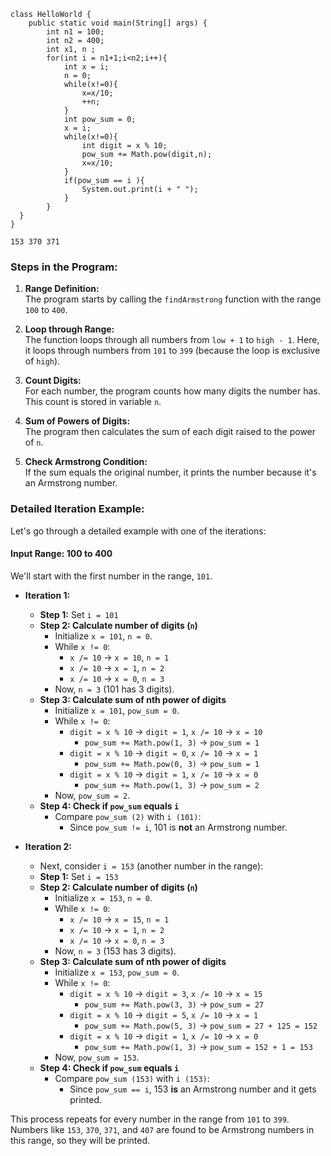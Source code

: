 ```
class HelloWorld {
    public static void main(String[] args) {
        int n1 = 100;
        int n2 = 400;
        int x1, n ;
        for(int i = n1+1;i<n2;i++){
            int x = i;
            n = 0;
            while(x!=0){
                x=x/10;
                ++n; 
            }
            int pow_sum = 0;
            x = i;
            while(x!=0){
                int digit = x % 10;
                pow_sum += Math.pow(digit,n);
                x=x/10;
            }
            if(pow_sum == i ){
                System.out.print(i + " ");
            }
        }
  }
}
```

```
153 370 371
```
 
### Steps in the Program:
1. **Range Definition:**  
   The program starts by calling the `findArmstrong` function with the range `100` to `400`.

2. **Loop through Range:**  
   The function loops through all numbers from `low + 1` to `high - 1`. Here, it loops through numbers from `101` to `399` (because the loop is exclusive of `high`).

3. **Count Digits:**  
   For each number, the program counts how many digits the number has. This count is stored in variable `n`.

4. **Sum of Powers of Digits:**  
   The program then calculates the sum of each digit raised to the power of `n`.

5. **Check Armstrong Condition:**  
   If the sum equals the original number, it prints the number because it's an Armstrong number.

### Detailed Iteration Example:
Let's go through a detailed example with one of the iterations:

#### Input Range: 100 to 400
We'll start with the first number in the range, `101`.

- **Iteration 1:**
  - **Step 1:** Set `i = 101`
  - **Step 2: Calculate number of digits (`n`)**
    - Initialize `x = 101`, `n = 0`.
    - While `x != 0`:
      - `x /= 10` → `x = 10`, `n = 1`
      - `x /= 10` → `x = 1`, `n = 2`
      - `x /= 10` → `x = 0`, `n = 3`
    - Now, `n = 3` (101 has 3 digits).
  - **Step 3: Calculate sum of nth power of digits**
    - Initialize `x = 101`, `pow_sum = 0`.
    - While `x != 0`:
      - `digit = x % 10` → `digit = 1`, `x /= 10` → `x = 10`
        - `pow_sum += Math.pow(1, 3)` → `pow_sum = 1`
      - `digit = x % 10` → `digit = 0`, `x /= 10` → `x = 1`
        - `pow_sum += Math.pow(0, 3)` → `pow_sum = 1`
      - `digit = x % 10` → `digit = 1`, `x /= 10` → `x = 0`
        - `pow_sum += Math.pow(1, 3)` → `pow_sum = 2`
    - Now, `pow_sum = 2`.
  - **Step 4: Check if `pow_sum` equals `i`**
    - Compare `pow_sum (2)` with `i (101)`:
      - Since `pow_sum != i`, 101 is **not** an Armstrong number.

- **Iteration 2:**
  - Next, consider `i = 153` (another number in the range):
  - **Step 1:** Set `i = 153`
  - **Step 2: Calculate number of digits (`n`)**
    - Initialize `x = 153`, `n = 0`.
    - While `x != 0`:
      - `x /= 10` → `x = 15`, `n = 1`
      - `x /= 10` → `x = 1`, `n = 2`
      - `x /= 10` → `x = 0`, `n = 3`
    - Now, `n = 3` (153 has 3 digits).
  - **Step 3: Calculate sum of nth power of digits**
    - Initialize `x = 153`, `pow_sum = 0`.
    - While `x != 0`:
      - `digit = x % 10` → `digit = 3`, `x /= 10` → `x = 15`
        - `pow_sum += Math.pow(3, 3)` → `pow_sum = 27`
      - `digit = x % 10` → `digit = 5`, `x /= 10` → `x = 1`
        - `pow_sum += Math.pow(5, 3)` → `pow_sum = 27 + 125 = 152`
      - `digit = x % 10` → `digit = 1`, `x /= 10` → `x = 0`
        - `pow_sum += Math.pow(1, 3)` → `pow_sum = 152 + 1 = 153`
    - Now, `pow_sum = 153`.
  - **Step 4: Check if `pow_sum` equals `i`**
    - Compare `pow_sum (153)` with `i (153)`:
      - Since `pow_sum == i`, 153 **is** an Armstrong number and it gets printed.

This process repeats for every number in the range from `101` to `399`. Numbers like `153`, `370`, `371`, and `407` are found to be Armstrong numbers in this range, so they will be printed.
